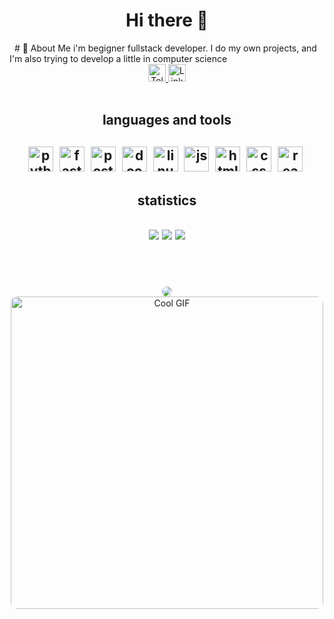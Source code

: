 <div id="header" align="center">
<h1>Hi there 👋</h1>
</div>
&nbsp;
# 🌠 About Me
i'm begigner fullstack developer. 
I do my own projects, and I'm also trying to develop a little in computer science
&nbsp;


<!-- <div id="socials" align="center">
  <a href="#">Linkedin</a>
  <a href="https://t.me/Akamorii">Telegram</a>
</div> -->
<div align="center">
  <a href="https://t.me/Akamorii" target="_blank">
    <img src="https://img.shields.io/badge/Telegram-%40Akamorii-blue?style=flat-square&logo=telegram" alt="Telegram" height="28"/>
  </a>
  <a href="#" target="_blank">
    <img src="https://img.shields.io/badge/LinkedIn-Profile-informational?style=flat-square&logo=linkedin" alt="LinkedIn" height="28"/>
  </a>
</div>
&nbsp;



<div align="center">
  <h2>languages and tools<h2>
<img src="https://cdn.jsdelivr.net/gh/devicons/devicon@latest/icons/python/python-original.svg" title="python" width="40" height="40"/>&nbsp;
<img src="https://cdn.jsdelivr.net/gh/devicons/devicon@latest/icons/fastapi/fastapi-original.svg" title="fastapi" width="40" height="40"/>&nbsp;
<img src="https://cdn.jsdelivr.net/gh/devicons/devicon@latest/icons/postgresql/postgresql-plain.svg" title="postgresql" width="40" height="40"/>&nbsp;
<img src="https://cdn.jsdelivr.net/gh/devicons/devicon@latest/icons/docker/docker-original.svg" title="docker" width="40" height="40"/>&nbsp;
<img src="https://cdn.jsdelivr.net/gh/devicons/devicon@latest/icons/linux/linux-original.svg" title="linux" width="40" height="40"/>&nbsp;
<img src="https://cdn.jsdelivr.net/gh/devicons/devicon@latest/icons/javascript/javascript-original.svg" title="js" width="40" height="40"/>&nbsp;
<img src="https://cdn.jsdelivr.net/gh/devicons/devicon@latest/icons/html5/html5-plain.svg" title="html" width="40" height="40"/>&nbsp;
<img src="https://cdn.jsdelivr.net/gh/devicons/devicon@latest/icons/css3/css3-plain.svg" title="css" width="40" height="40"/>&nbsp;
<img src="https://cdn.jsdelivr.net/gh/devicons/devicon@latest/icons/react/react-original.svg" title="react" width="40" height="40"/>&nbsp;
</div>
    


<div align="center">
  <h2>statistics<h2>
<img src="http://github-profile-summary-cards.vercel.app/api/cards/profile-details?username=akamorii&theme=tokyonight" />
<img src="http://github-profile-summary-cards.vercel.app/api/cards/most-commit-language?username=akamorii&theme=tokyonight" />
<img src="http://github-profile-summary-cards.vercel.app/api/cards/stats?username=akamorii&theme=tokyonight" />

</div>


  

<div style="margin:70px"></div>
<div align="center" style="border-radius:20px">
  <img src="https://i.pinimg.com/736x/2e/89/35/2e893541123b75b27bc15b4ee0b25653.jpg" style="border-radius:20px"/>
  <img src="https://i.pinimg.com/originals/8b/86/5d/8b865ddcb9bb441b73db346574214f49.gif" style="border-radius:10px" width="500" alt="Cool GIF">
</div>

